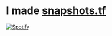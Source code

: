 # I made [snapshots.tf](https://snapshots.tf)

[![Spotify](https://spotify-now-playing-git-master.aethezxd.vercel.app/api/spotify)](https://open.spotify.com/user/not-here-yet)
